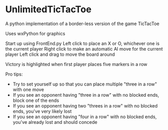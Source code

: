 # UnlimitedTicTacToe
A python implementation of a border-less version of the game TicTacToe

Uses wxPython for graphics

Start up using FrontEnd.py
Left click to place an X or O, whichever one is the current player
Right click to make an automatic AI move for the current player
Left click and drag to move the board around

Victory is highlighted when first player places five markers in a row

Pro tips:
- Try to set yourself up so that you can place multiple "three in a row" with one move
- If you see an opponent having "three in a row" with no blocked ends, block one of the ends
- If you see an opponent having two "threes in a row" with no blocked ends, you've very likely lost
- If you see an opponent having "four in a row" with no blocked ends, you've already lost and should concede
